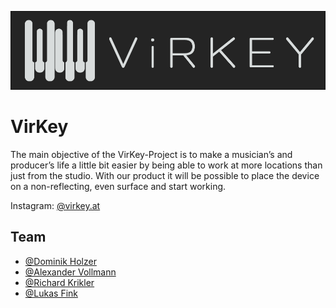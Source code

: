 <a href="https://virkey.at" align=center>
<p align=center>
<img src="https://raw.githubusercontent.com/Project-VirKey/.github/main/profile/Logo_v2.png?token=GHSAT0AAAAAABLSIPIPEEXXX5M7SF33QH2KY3BPYQA" alt="virkey.at">
</p>
</a>

# VirKey
The main objective of the VirKey-Project is to make a musician’s and producer’s life a little bit easier by being able to work at more locations than just from the studio. With our product it will be possible to place the device on a non-reflecting, even surface and start working.

Instagram: [@virkey.at](https://www.instagram.com/virkey.at)

## Team
- [@Dominik Holzer](https://github.com/WiseChoosely)
- [@Alexander Vollmann](https://github.com/avollmann)
- [@Richard Krikler](https://www.github.com/richardkrikler)
- [@Lukas Fink](https://github.com/lukifi1)

